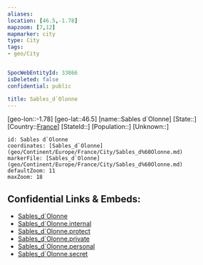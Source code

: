 ```yaml
---
aliases: 
location: [46.5,-1.78]
mapzoom: [7,12] 
mapmarker: city 
type: City
tags:
- geo/City


SpocWebEntityId: 33866
isDeleted: false
confidential: public

title: Sables_d`Olonne
---
```

[geo-lon::-1.78]
[geo-lat::46.5]
[name::Sables d`Olonne]
[State::]
[Country::[France](geo/Continent/Europe/France.md)]
[StateId::]
[Population::]
[Unknown::]


```leaflet
id: Sables d`Olonne
coordinates: [Sables_d`Olonne](geo/Continent/Europe/France/City/Sables_d%60Olonne.md)
markerFile: [Sables_d`Olonne](geo/Continent/Europe/France/City/Sables_d%60Olonne.md)
defaultZoom: 11 
maxZoom: 18
```


## Confidential Links & Embeds: 
- [Sables_d`Olonne](../../../../../../_public/geo/Continent/Europe/France/City/Sables_d%60Olonne.md) 
- [Sables_d`Olonne.internal](../../../../../../_internal/geo/Continent/Europe/France/City/Sables_d%60Olonne.internal.md) 
- [Sables_d`Olonne.protect](../../../../../../_protect/geo/Continent/Europe/France/City/Sables_d%60Olonne.protect.md) 
- [Sables_d`Olonne.private](../../../../../../_private/geo/Continent/Europe/France/City/Sables_d%60Olonne.private.md) 
- [Sables_d`Olonne.personal](../../../../../../_personal/geo/Continent/Europe/France/City/Sables_d%60Olonne.personal.md) 
- [Sables_d`Olonne.secret](../../../../../../_secret/geo/Continent/Europe/France/City/Sables_d%60Olonne.secret.md) 
